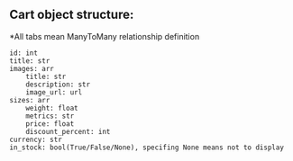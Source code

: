 ## Cart object structure:
*All tabs mean ManyToMany relationship definition

    id: int
    title: str
    images: arr
	    title: str
	    description: str
	    image_url: url
	sizes: arr
		weight: float
		metrics: str
		price: float
		discount_percent: int
	currency: str
	in_stock: bool(True/False/None), specifing None means not to display
